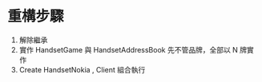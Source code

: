 # 重構步驟

1. 解除繼承
2. 實作 HandsetGame 與 HandsetAddressBook 先不管品牌，全部以 N 牌實作
3. Create HandsetNokia , Client 組合執行
